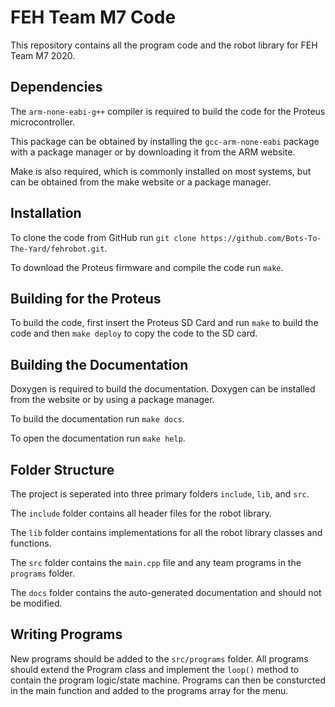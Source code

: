 # FEH Team M7 Code
This repository contains all the program code and the robot library for FEH Team M7 2020.

## Dependencies
The `arm-none-eabi-g++` compiler is required to build the code for the Proteus microcontroller.

This package can be obtained by installing the `gcc-arm-none-eabi` package with a package manager or by downloading it from the ARM website.

Make is also required, which is commonly installed on most systems, but can be obtained from the make website or a package manager.

## Installation
To clone the code from GitHub run `git clone https://github.com/Bots-To-The-Yard/fehrobot.git`.

To download the Proteus firmware and compile the code run `make`.

## Building for the Proteus
To build the code, first insert the Proteus SD Card and run `make` to build the code and then `make deploy` to copy the code to the SD card.

## Building the Documentation
Doxygen is required to build the documentation. Doxygen can be installed from the website or by using a package manager.

To build the documentation run `make docs`.

To open the documentation run `make help`.

## Folder Structure
The project is seperated into three primary folders `include`, `lib`, and `src`.

The `include` folder contains all header files for the robot library.

The `lib` folder contains implementations for all the robot library classes and functions.

The `src` folder contains the `main.cpp` file and any team programs in the `programs` folder.

The `docs` folder contains the auto-generated documentation and should not be modified.

## Writing Programs
New programs should be added to the `src/programs` folder. All programs should extend the Program class and implement the `loop()` method to contain the program logic/state machine. Programs can then be consturcted in the main function and added to the programs array for the menu.